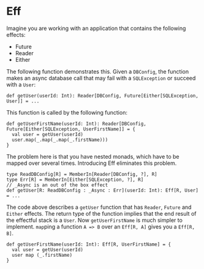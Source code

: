 # Eff

Imagine you are working with an application that contains the following effects:
* Future
* Reader
* Either

The following function demonstrates this. Given a `DBConfig`, the function makes an async database call that may fail with a `SQLException` or succeed with a `User`:
```
def getUser(userId: Int): Reader[DBConfig, Future[Either[SQLException, User]] = ...
```

This function is called by the following function:

```
def getUserFirstName(userId: Int): Reader[DBConfig, Future[Either[SQLException, UserFirstName]] = {
  val user = getUser(userId)
  user.map(_.map(_.map(_.firstName)))
}
```

The problem here is that you have nested monads, which have to be mapped over several times. Introducing Eff eliminates this problem.

```
type ReadDBConfig[R] = MemberIn[Reader[DBConfig, ?], R]
type Err[R] = MemberIn[Either[SQLException, ?], R]
// _Async is an out of the box effect
def getUser[R: ReadDBConfig : _Async : Err](userId: Int): Eff[R, User] = ...
```

The code above describes a `getUser` function that has `Reader`, `Future` and `Either` effects. The return type of the function implies that the end result of the effectful stack is a `User`. 
Now `getUserFirstName` is much simpler to implement. `map`ping a function `A => B` over an `Eff[R, A]` gives you a `Eff[R, B]`. 

```
def getUserFirstName(userId: Int): Eff[R, UserFirstName] = {
  val user = getUser(userId)
  user map (_.firstName)
}
```
